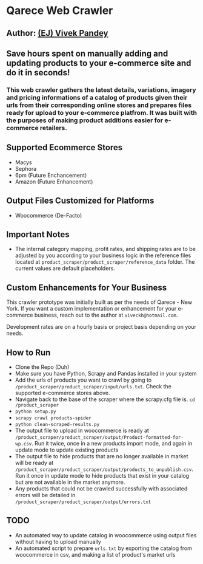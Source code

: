 # Qarece Web Crawler

## Author: [(EJ) Vivek Pandey](https://viveckh.com)

## Save hours spent on manually adding and updating products to your e-commerce site and do it in seconds!

### This web crawler gathers the latest details, variations, imagery and pricing informations of a catalog of products given their urls from their corresponding online stores and prepares files ready for upload to your e-commerce platfrom. It was built with the purposes of making product additions easier for e-commerce retailers.

## Supported Ecommerce Stores

- Macys
- Sephora
- 6pm (Future Enchancement)
- Amazon (Future Enhancement)

## Output Files Customized for Platforms

- Woocommerce (De-Facto)

## Important Notes

- The internal category mapping, profit rates, and shipping rates are to be adjusted by you according to your business logic in the reference files located at `product_scraper/product_scraper/reference_data` folder. The current values are default placeholders.

## Custom Enhancements for Your Business

This crawler prototype was initially built as per the needs of Qarece - New York. If you want a custom implementation or enhancement for your e-commerce business, reach out to the author at `viveckh@hotmail.com`.

Development rates are on a hourly basis or project basis depending on your needs.

## How to Run

- Clone the Repo (Duh)
- Make sure you have Python, Scrapy and Pandas installed in your system
- Add the urls of products you want to crawl by going to `/product_scraper/product_scraper/input/urls.txt`. Check the supported e-commerce stores above.
- Navigate back to the base of the scraper where the scrapy.cfg file is. `cd /product_scraper`
- `python setup.py`
- `scrapy crawl products-spider`
- `python clean-scraped-results.py`
- The output file to upload in woocommerce is ready at `/product_scraper/product_scraper/output/Product-formatted-for-wp.csv`. Run it twice, once in a new products import mode, and again in update mode to update existing products
- The output file to hide products that are no longer available in market will be ready at `/product_scraper/product_scraper/output/products_to_unpublish.csv`. Run it once in update mode to hide products that exist in your catalog but are not available in the market anymore.
- Any products that could not be crawled successfully with associated errors will be detailed in `/product_scraper/product_scraper/output/errors.txt`

## TODO
- An automated way to update catalog in woocommerce using output files without having to upload manually
- An automated script to prepare `urls.txt` by exporting the catalog from woocommerce in csv, and making a list of product's market urls